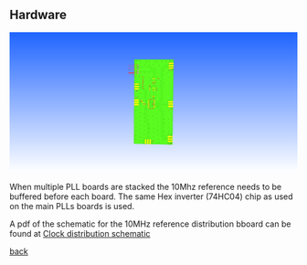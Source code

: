## Hardware

![Reference distribution PCB](../images/clock_dist.png)

When multiple PLL boards are stacked the 10Mhz reference needs to be buffered before each board. The same Hex inverter (74HC04) chip as used on the main PLLs boards is used. 

A pdf of the schematic for the 10MHz reference distribution bboard can be found at  [Clock distribution schematic]() 

[back](./)
